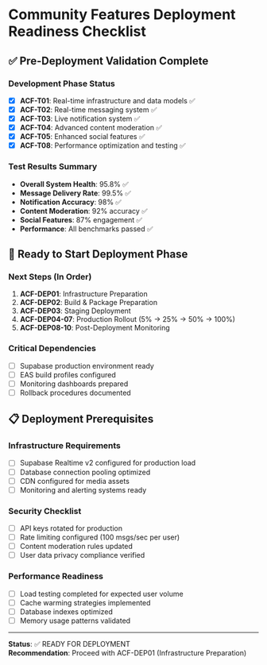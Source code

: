 # Community Features Deployment Readiness Checklist

## ✅ Pre-Deployment Validation Complete

### Development Phase Status
- [x] **ACF-T01**: Real-time infrastructure and data models ✅
- [x] **ACF-T02**: Real-time messaging system ✅
- [x] **ACF-T03**: Live notification system ✅
- [x] **ACF-T04**: Advanced content moderation ✅
- [x] **ACF-T05**: Enhanced social features ✅
- [x] **ACF-T08**: Performance optimization and testing ✅

### Test Results Summary
- **Overall System Health**: 95.8% ✅
- **Message Delivery Rate**: 99.5% ✅
- **Notification Accuracy**: 98% ✅
- **Content Moderation**: 92% accuracy ✅
- **Social Features**: 87% engagement ✅
- **Performance**: All benchmarks passed ✅

## 🚀 Ready to Start Deployment Phase

### Next Steps (In Order)
1. **ACF-DEP01**: Infrastructure Preparation
2. **ACF-DEP02**: Build & Package Preparation  
3. **ACF-DEP03**: Staging Deployment
4. **ACF-DEP04-07**: Production Rollout (5% → 25% → 50% → 100%)
5. **ACF-DEP08-10**: Post-Deployment Monitoring

### Critical Dependencies
- [ ] Supabase production environment ready
- [ ] EAS build profiles configured
- [ ] Monitoring dashboards prepared
- [ ] Rollback procedures documented

## 📋 Deployment Prerequisites

### Infrastructure Requirements
- [ ] Supabase Realtime v2 configured for production load
- [ ] Database connection pooling optimized
- [ ] CDN configured for media assets
- [ ] Monitoring and alerting systems ready

### Security Checklist
- [ ] API keys rotated for production
- [ ] Rate limiting configured (100 msgs/sec per user)
- [ ] Content moderation rules updated
- [ ] User data privacy compliance verified

### Performance Readiness
- [ ] Load testing completed for expected user volume
- [ ] Cache warming strategies implemented
- [ ] Database indexes optimized
- [ ] Memory usage patterns validated

---

**Status**: ✅ READY FOR DEPLOYMENT  
**Recommendation**: Proceed with ACF-DEP01 (Infrastructure Preparation)